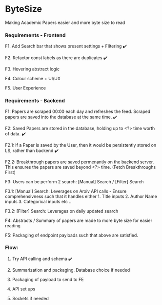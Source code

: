 # ByteSize
Making Academic Papers easier and more byte size to read 


### Requirements - Frontend  

F1. Add Search bar that shows present settings + FIltering ✔️

F2. Refactor const labels as there are duplicates ✔️

F3. Hovering abstract logic 

F4. Colour scheme + UI/UX 

F5. User Experience 

### Requirements - Backend 

F1: Papers are scraped 00:00 each day and refreshes the feed. Scraped papers are saved into the database at the same time. ✔️

F2: Saved Papers are stored in the database, holding up to <?> time worth of data. ✔️ 

F2.1: If a Paper is saved by the User, then it would be persistently stored on LS, rather than backend ✔️

F2.2: Breakthrough papers are saved permenantly on the backend server. This ensures the papers are saved beyond <?> time. (Fetch Breakthroughs First)

F3: Users can be perform 2 search: [Manual] Search / [Filter] Search

F3.1: [Manual] Search: Leverages on Arxiv API calls - Ensure comprehensivness such that it handles either 1. Title inputs 2. Author Name inputs 3. Categorical inputs etc .. 

F3.2: [Filter] Search: Leverages on daily updated search 

F4: Abstracts / Summary of papers are made to more byte size for easier reading 

F5: Packaging of endpoint payloads such that above are satisfied.

### Flow: 

1. Try API calling and schema ✔️

2. Summarization and packaging. Database choice if needed 

3. Packaging of payload to send to FE 

4. API set ups

5. Sockets if needed 
